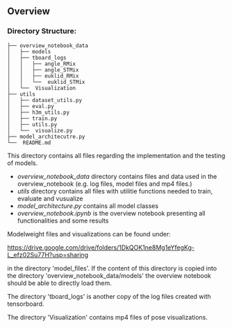 ## Overview

### Directory Structure:

```
├── overview_notebook_data
│   ├── models
│   ├── tboard_logs
│   │   ├── angle_RMix
│   │   ├── angle_STMix
│   │   ├── euklid_RMix
│   │   └──  euklid_STMix
│   └──  Visualization
├── utils
│   ├── dataset_utils.py
│   ├── eval.py
│   ├── h3m_utils.py
│   ├── train.py
│   ├── utils.py
│   └──  visualize.py
├── model_architecutre.py
└──  README.md
```


This directory contains all files regarding the implementation and the testing of models.

- *overview_notebook_data* directory contains files and data used in the overview_notebook (e.g. log files, model files and mp4 files.)
- *utils* directory contains all files with utilitie functions needed to train, evaluate and vusualize
- *model_architecture.py* contains all model classes
- *overview_notebook.ipynb* is the overview notebook presenting all functionalities and some results



Modelweight files and visualizations can be found under:

https://drive.google.com/drive/folders/1DkQOK1ne8Mg1eYfegKg-L_efz02Su77H?usp=sharing

in the directory 'model_files'. If the content of this directory is copied into the directory 'overview_notebook_data/models' the overview notebook should be able to directly load them.

The directory 'tboard_logs' is another copy of the log files created with tensorboard.

The directory 'Visualization' contains mp4 files of pose visualizations.